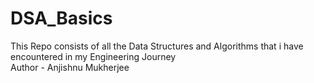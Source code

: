 # DSA_Basics
This Repo consists of all the Data Structures and Algorithms that i have encountered in my Engineering Journey
<br>
Author - Anjishnu Mukherjee
